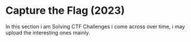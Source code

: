 # Capture the Flag (2023)
In this section i am Solving CTF Challenges i come across over time, i may upload the interesting ones mainly.
